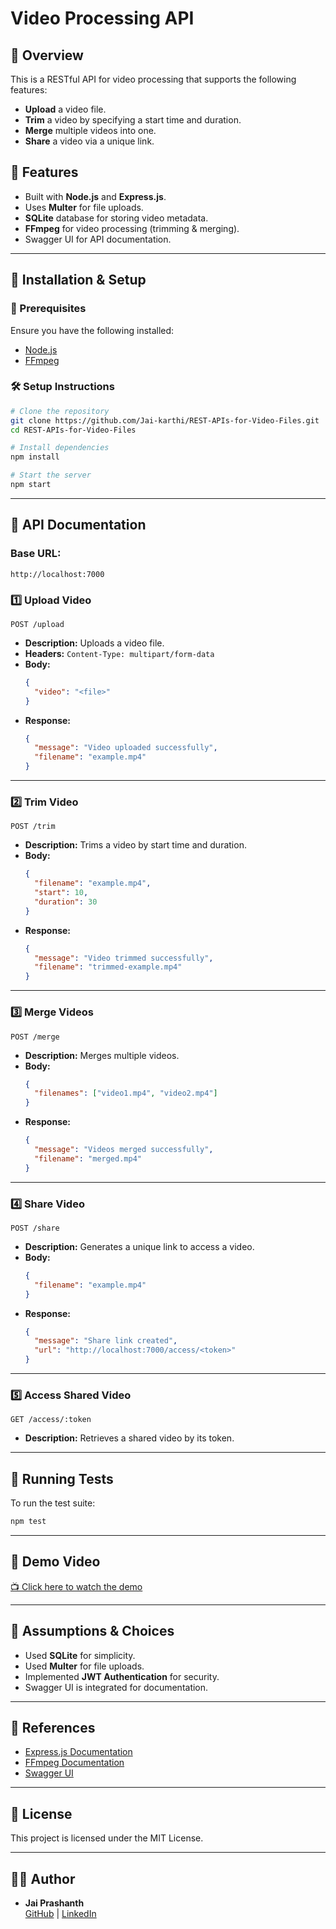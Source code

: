 # Video Processing API

## 📌 Overview
This is a RESTful API for video processing that supports the following features:
- **Upload** a video file.
- **Trim** a video by specifying a start time and duration.
- **Merge** multiple videos into one.
- **Share** a video via a unique link.

## 🚀 Features
- Built with **Node.js** and **Express.js**.
- Uses **Multer** for file uploads.
- **SQLite** database for storing video metadata.
- **FFmpeg** for video processing (trimming & merging).
- Swagger UI for API documentation.

---

## 📂 Installation & Setup

### **🔧 Prerequisites**
Ensure you have the following installed:
- [Node.js](https://nodejs.org/)
- [FFmpeg](https://ffmpeg.org/download.html)

### **🛠 Setup Instructions**
```bash
# Clone the repository
git clone https://github.com/Jai-karthi/REST-APIs-for-Video-Files.git
cd REST-APIs-for-Video-Files

# Install dependencies
npm install

# Start the server
npm start
```

---

## 📜 API Documentation

### **Base URL:**
```
http://localhost:7000
```

### **1️⃣ Upload Video**
```http
POST /upload
```
- **Description:** Uploads a video file.
- **Headers:** `Content-Type: multipart/form-data`
- **Body:**
  ```json
  {
    "video": "<file>"
  }
  ```
- **Response:**
  ```json
  {
    "message": "Video uploaded successfully",
    "filename": "example.mp4"
  }
  ```

---

### **2️⃣ Trim Video**
```http
POST /trim
```
- **Description:** Trims a video by start time and duration.
- **Body:**
  ```json
  {
    "filename": "example.mp4",
    "start": 10,
    "duration": 30
  }
  ```
- **Response:**
  ```json
  {
    "message": "Video trimmed successfully",
    "filename": "trimmed-example.mp4"
  }
  ```

---

### **3️⃣ Merge Videos**
```http
POST /merge
```
- **Description:** Merges multiple videos.
- **Body:**
  ```json
  {
    "filenames": ["video1.mp4", "video2.mp4"]
  }
  ```
- **Response:**
  ```json
  {
    "message": "Videos merged successfully",
    "filename": "merged.mp4"
  }
  ```

---

### **4️⃣ Share Video**
```http
POST /share
```
- **Description:** Generates a unique link to access a video.
- **Body:**
  ```json
  {
    "filename": "example.mp4"
  }
  ```
- **Response:**
  ```json
  {
    "message": "Share link created",
    "url": "http://localhost:7000/access/<token>"
  }
  ```

---

### **5️⃣ Access Shared Video**
```http
GET /access/:token
```
- **Description:** Retrieves a shared video by its token.

---

## 🧪 Running Tests
To run the test suite:
```bash
npm test
```

---

## 🎥 Demo Video
[📺 Click here to watch the demo](<video-link>)

---

## 📝 Assumptions & Choices
- Used **SQLite** for simplicity.
- Used **Multer** for file uploads.
- Implemented **JWT Authentication** for security.
- Swagger UI is integrated for documentation.

---

## 📜 References
- [Express.js Documentation](https://expressjs.com/)
- [FFmpeg Documentation](https://ffmpeg.org/documentation.html)
- [Swagger UI](https://swagger.io/tools/swagger-ui/)

---

## 📌 License
This project is licensed under the MIT License.

---

## 👨‍💻 Author
- **Jai Prashanth**  
  [GitHub](https://github.com/Jai-karthi) | [LinkedIn](https://linkedin.com/in/j-p1)
